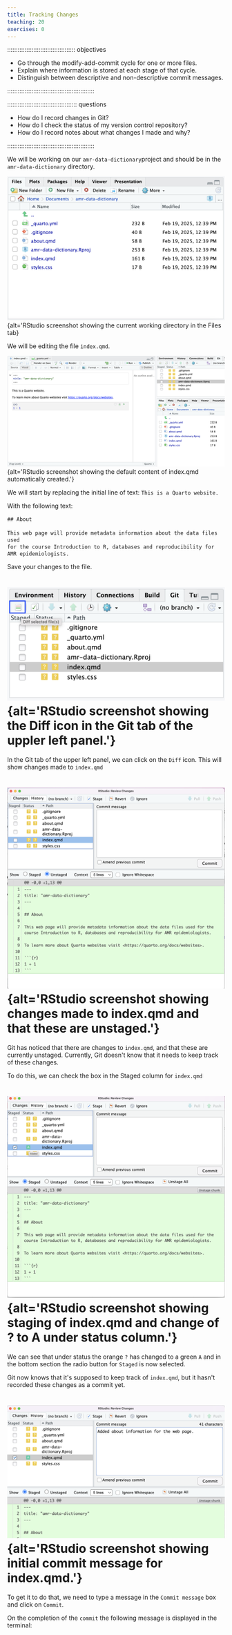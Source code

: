 ```yaml
---
title: Tracking Changes
teaching: 20
exercises: 0
---
```


::::::::::::::::::::::::::::::::::::::: objectives

- Go through the modify-add-commit cycle for one or more files.
- Explain where information is stored at each stage of that cycle.
- Distinguish between descriptive and non-descriptive commit messages.

::::::::::::::::::::::::::::::::::::::::::::::::::

:::::::::::::::::::::::::::::::::::::::: questions

- How do I record changes in Git?
- How do I check the status of my version control repository?
- How do I record notes about what changes I made and why?

::::::::::::::::::::::::::::::::::::::::::::::::::

We will be working on our `amr-data-dictionary`project and should be in the `amr-data-dictionary` directory.

![](fig/RStudio_screenshot_files.png){alt='RStudio screenshot showing the current working directory in the Files tab}

We will be editing the file `index.qmd`.

![](fig/RStudio_index_qmd_start.png){alt='RStudio screenshot showing the default content of index.qmd automatically created.'}

We will start by replacing the initial line of text: `This is a Quarto website.`

With the following text:

```output
## About

This web page will provide metadata information about the data files used 
for the course Introduction to R, databases and reproducibility for AMR epidemiologists.

```
Save your changes to the file.

# ![](fig/RStudio_git_diff_icon.png){alt='RStudio screenshot showing the Diff icon in the Git tab of the uppler left panel.'}

In the Git tab of the upper left panel, we can click on the `Diff` icon.
This will show changes made to `index.qmd`

# ![](fig/RStudio_git_first_diff.png){alt='RStudio screenshot showing changes made to index.qmd and that these are unstaged.'}

Git has noticed that there are changes to `index.qmd`, and that these are currently unstaged.
Currently, Git doesn't know that it needs to keep track of these changes.

To do this, we can check the box in the Staged column for `index.qmd`

# ![](fig/RStudio_git_first_stage.png){alt='RStudio screenshot showing staging of index.qmd and change of ? to A under status column.'}

We can see that under status the orange `?` has changed to a green `A` and in the bottom section the radio button for `Staged` is now selected.

Git now knows that it's supposed to keep track of `index.qmd`,
but it hasn't recorded these changes as a commit yet.

# ![](fig/RStudio_git_first_commit.png){alt='RStudio screenshot showing initial commit message for index.qmd.'}

To get it to do that, we need to type a message in the `Commit message` box and click on `Commit`.

On the completion of the `commit` the following message is displayed in the terminal:
